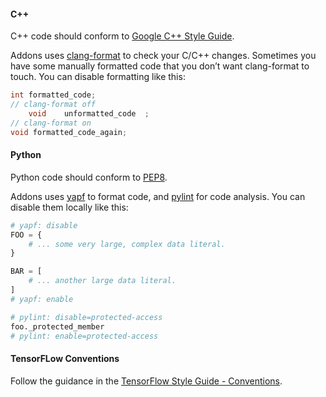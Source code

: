 #### C++
C++ code should conform to [Google C++ Style Guide](https://google.github.io/styleguide/cppguide.html).

Addons uses [clang-format](https://clang.llvm.org/docs/ClangFormat.html)
to check your C/C++ changes. Sometimes you have some manually formatted
code that you don’t want clang-format to touch.
You can disable formatting like this:

```cpp
int formatted_code;
// clang-format off
    void    unformatted_code  ;
// clang-format on
void formatted_code_again;
```

#### Python
Python code should conform to [PEP8](https://www.python.org/dev/peps/pep-0008/).

Addons uses [yapf](https://github.com/google/yapf) to format code,
and [pylint](https://www.pylint.org/) for code analysis.
You can disable them locally like this:

```python
# yapf: disable
FOO = {
    # ... some very large, complex data literal.
}

BAR = [
    # ... another large data literal.
]
# yapf: enable
```

```python
# pylint: disable=protected-access
foo._protected_member
# pylint: enable=protected-access
```


#### TensorFLow Conventions

Follow the guidance in the [TensorFlow Style Guide - Conventions](https://www.tensorflow.org/community/contribute/code_style#tensorflow_conventions_and_special_uses).
